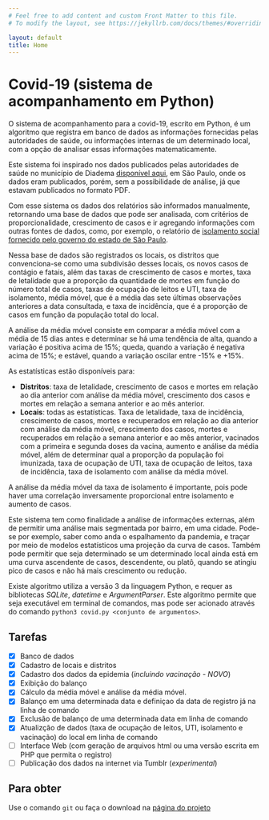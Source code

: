 ```yaml
---
# Feel free to add content and custom Front Matter to this file.
# To modify the layout, see https://jekyllrb.com/docs/themes/#overriding-theme-defaults

layout: default
title: Home
---
```

# Covid-19 (sistema de acompanhamento em Python)
O sistema de acompanhamento para a covid-19, escrito em Python, é um algoritmo que registra em banco de dados as informações fornecidas pelas autoridades de saúde, ou informações internas de um determinado local, com a opção de analisar essas informações matematicamente.

Este sistema foi inspirado nos dados publicados pelas autoridades de saúde no município de Diadema [disponível aqui](http://www.diadema.sp.gov.br/ss-informacoes-em-saude/25304-boletins), em São Paulo, onde os dados eram publicados, porém, sem a possibilidade de análise, já que estavam publicados no formato PDF.

Com esse sistema os dados dos relatórios são informados manualmente, retornando uma base de dados que pode ser analisada, com critérios de proporcionalidade, crescimento de casos e ir agregando informações com outras fontes de dados, como, por exemplo, o relatório de [isolamento social fornecido pelo governo do estado de São Paulo](https://www.saopaulo.sp.gov.br/coronavirus/isolamento/).

Nessa base de dados são registrados os locais, os distritos que convenciona-se como uma subdivisão desses locais, os novos casos de contágio e fatais, além das taxas de crescimento de casos e mortes, taxa de letalidade que a proporção da quantidade de mortes em função do número total de casos, taxas de ocupação de leitos e UTI, taxa de isolamento, média móvel, que é a média das sete últimas observações anteriores a data consultada, e taxa de incidência, que é a proporção de casos em função da população total do local.

A análise da média móvel consiste em comparar a média móvel com a média de 15 dias antes e determinar se há uma tendência de alta, quando a variação é positiva acima de 15%; queda, quando a variação é negativa acima de 15%; e estável, quando a variação oscilar entre -15% e +15%.

As estatísticas estão disponíveis para:

- **Distritos**: taxa de letalidade, crescimento de casos e mortes em relação ao dia anterior com análise da média móvel, crescimento dos casos e mortes em relação a semana anterior e ao mês anterior.
- **Locais**: todas as estatísticas. Taxa de letalidade, taxa de incidência, crescimento de casos, mortes e recuperados em relação ao dia anterior com análise da média móvel, crescimento dos casos, mortes e recuperados em relação a semana anterior e ao mês anterior, vacinados com a primeira e segunda doses da vacina, aumento e análise da média móvel, além de determinar qual a proporção da população foi imunizada, taxa de ocupação de UTI, taxa de ocupação de leitos, taxa de incidência, taxa de isolamento com análise da média móvel.

A análise da média móvel da taxa de isolamento é importante, pois pode haver uma correlação inversamente proporcional entre isolamento e aumento de casos.

Este sistema tem como finalidade a análise de informações externas, além de permitir uma análise mais segmentada por bairro, em uma cidade. Pode-se por exemplo, saber como anda o espalhamento da pandemia, e traçar por meio de modelos estatísticos uma projeção da curva de casos. Também pode permitir que seja determinado se um determinado local ainda está em uma curva ascendente de casos, descendente, ou platô, quando se atingiu pico de casos e não há mais crescimento ou redução.

Existe algoritmo utiliza a versão 3 da linguagem Python, e requer as bibliotecas _SQLite_, _datetime_ e _ArgumentParser_. Este algoritmo permite que seja executável em terminal de comandos, mas pode ser acionado através do comando `python3 covid.py <conjunto de argumentos>`.

## Tarefas

- [x] Banco de dados
- [x] Cadastro de locais e distritos
- [x] Cadastro dos dados da epidemia (_incluindo vacinação - NOVO_)
- [X] Exibição do balanço
- [X] Cálculo da média móvel e análise da média móvel.
- [X] Balanço em uma determinada data e definiçao da data de registro já na linha de comando
- [X] Exclusão de balanço de uma determinada data em linha de comando
- [X] Atualizção de dados (taxa de ocupação de leitos, UTI, isolamento e vacinação) do local em linha de comando
- [ ] Interface Web (com geração de arquivos html ou uma versão escrita em PHP que permita o registro)
- [ ] Publicação dos dados na internet via Tumblr (_experimental_)

## Para obter 

Use o comando `git` ou faça o download na [página do projeto](https://github.com/kazzttor/covid19-python)
